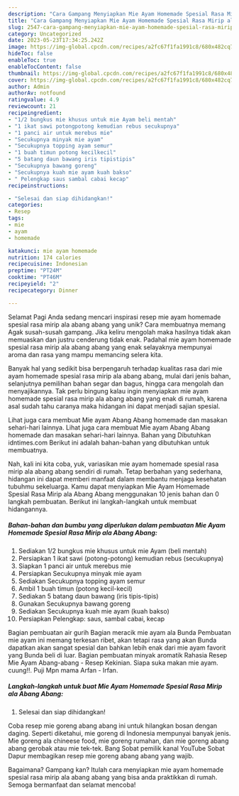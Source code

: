 ```yaml
---
description: "Cara Gampang Menyiapkan Mie Ayam Homemade Spesial Rasa Mirip ala Abang Abang yang Enak, Enak"
title: "Cara Gampang Menyiapkan Mie Ayam Homemade Spesial Rasa Mirip ala Abang Abang yang Enak, Enak"
slug: 2547-cara-gampang-menyiapkan-mie-ayam-homemade-spesial-rasa-mirip-ala-abang-abang-yang-enak-enak
category: Uncategorized
date: 2023-05-23T17:34:25.242Z
image: https://img-global.cpcdn.com/recipes/a2fc67f1fa1991c8/680x482cq70/mie-ayam-homemade-spesial-rasa-mirip-ala-abang-abang-foto-resep-utama.jpg
hideToc: false
enableToc: true
enableTocContent: false
thumbnail: https://img-global.cpcdn.com/recipes/a2fc67f1fa1991c8/680x482cq70/mie-ayam-homemade-spesial-rasa-mirip-ala-abang-abang-foto-resep-utama.jpg
cover: https://img-global.cpcdn.com/recipes/a2fc67f1fa1991c8/680x482cq70/mie-ayam-homemade-spesial-rasa-mirip-ala-abang-abang-foto-resep-utama.jpg
author: Admin
authorAv: notfound
ratingvalue: 4.9
reviewcount: 21
recipeingredient:
- "1/2 bungkus mie khusus untuk mie Ayam beli mentah"
- "1 ikat sawi potongpotong kemudian rebus secukupnya"
- "1 panci air untuk merebus mie"
- "Secukupnya minyak mie ayam"
- "Secukupnya topping ayam semur"
- "1 buah timun potong kecilkecil"
- "5 batang daun bawang iris tipistipis"
- "Secukupnya bawang goreng"
- "Secukupnya kuah mie ayam kuah bakso"
- " Pelengkap saus sambal cabai kecap"
recipeinstructions:

- "Selesai dan siap dihidangkan!"
categories:
- Resep
tags:
- mie
- ayam
- homemade

katakunci: mie ayam homemade 
nutrition: 174 calories
recipecuisine: Indonesian
preptime: "PT24M"
cooktime: "PT46M"
recipeyield: "2"
recipecategory: Dinner

---
```



Selamat Pagi Anda sedang mencari inspirasi resep mie ayam homemade spesial rasa mirip ala abang abang yang unik? Cara membuatnya memang Agak susah-susah gampang. Jika keliru mengolah maka hasilnya tidak akan memuaskan dan justru cenderung tidak enak. Padahal mie ayam homemade spesial rasa mirip ala abang abang yang enak selayaknya mempunyai aroma dan rasa yang mampu memancing selera kita.


Banyak hal yang sedikit bisa berpengaruh terhadap kualitas rasa dari mie ayam homemade spesial rasa mirip ala abang abang, mulai dari jenis bahan, selanjutnya pemilihan bahan segar dan bagus, hingga cara mengolah dan menyajikannya. Tak perlu bingung kalau ingin menyiapkan mie ayam homemade spesial rasa mirip ala abang abang yang enak di rumah, karena asal sudah tahu caranya maka hidangan ini dapat menjadi sajian spesial.

Lihat juga cara membuat Mie ayam Abang Abang homemade dan masakan sehari-hari lainnya. Lihat juga cara membuat Mie ayam Abang Abang homemade dan masakan sehari-hari lainnya. Bahan yang Dibutuhkan idntimes.com Berikut ini adalah bahan-bahan yang dibutuhkan untuk membuatnya.


Nah, kali ini kita coba, yuk, variasikan mie ayam homemade spesial rasa mirip ala abang abang sendiri di rumah. Tetap berbahan yang sederhana, hidangan ini dapat memberi manfaat dalam membantu menjaga kesehatan tubuhmu sekeluarga. Kamu dapat menyiapkan Mie Ayam Homemade Spesial Rasa Mirip ala Abang Abang menggunakan 10 jenis bahan dan 0 langkah pembuatan. Berikut ini langkah-langkah untuk membuat hidangannya.

<!--inarticleads1-->

##### Bahan-bahan dan bumbu yang diperlukan dalam pembuatan Mie Ayam Homemade Spesial Rasa Mirip ala Abang Abang:

1. Sediakan 1/2 bungkus mie khusus untuk mie Ayam (beli mentah)
1. Persiapkan 1 ikat sawi (potong-potong) kemudian rebus (secukupnya)
1. Siapkan 1 panci air untuk merebus mie
1. Persiapkan Secukupnya minyak mie ayam
1. Sediakan Secukupnya topping ayam semur
1. Ambil 1 buah timun (potong kecil-kecil)
1. Sediakan 5 batang daun bawang (iris tipis-tipis)
1. Gunakan Secukupnya bawang goreng
1. Sediakan Secukupnya kuah mie ayam (kuah bakso)
1. Persiapkan  Pelengkap: saus, sambal cabai, kecap


Bagian pembuatan air gurih Bagian meracik mie ayam ala Bunda Pembuatan mie ayam ini memang terkesan ribet, akan tetapi rasa yang akan Bunda dapatkan akan sangat spesial dan bahkan lebih enak dari mie ayam favorit yang Bunda beli di luar. Bagian pembuatan minyak aromatik Rahasia Resep Mie Ayam Abang-abang - Resep Kekinian. Siapa suka makan mie ayam. cuung!!. Puji Mpn mama Arfan - Irfan. 

<!--inarticleads2-->

##### Langkah-langkah untuk buat Mie Ayam Homemade Spesial Rasa Mirip ala Abang Abang:


1. Selesai dan siap dihidangkan!

Coba resep mie goreng abang abang ini untuk hilangkan bosan dengan daging. Seperti diketahui, mie goreng di Indonesia mempunyai banyak jenis. Mie goreng ala chineese food, mie goreng rumahan, dan mie goreng abang abang gerobak atau mie tek-tek. Bang Sobat pemilik kanal YouTube Sobat Dapur membagikan resep mie goreng abang abang yang wajib. 

Bagaimana? Gampang kan? Itulah cara menyiapkan mie ayam homemade spesial rasa mirip ala abang abang yang bisa anda praktikkan di rumah. Semoga bermanfaat dan selamat mencoba!
